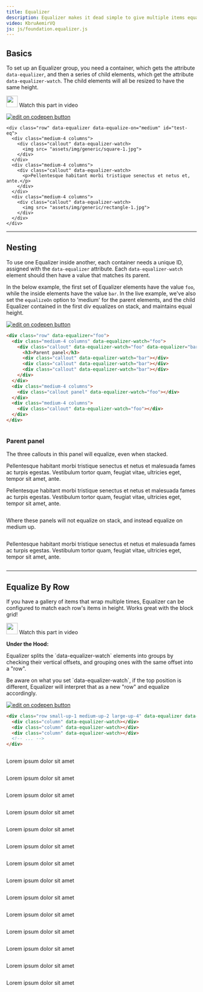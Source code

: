 ```yaml
---
title: Equalizer
description: Equalizer makes it dead simple to give multiple items equal height.
video: KbruAemirVQ
js: js/foundation.equalizer.js
---
```


## Basics

To set up an Equalizer group, you need a container, which gets the attribute `data-equalizer`, and then a series of child elements, which get the attribute `data-equalizer-watch`. The child elements will all be resized to have the same height.

<p>
  <a class="" data-open-video="0:47"><img src="{{root}}assets/img/icons/watch-video-icon.svg" class="video-icon" height="30" width="30" alt=""> Watch this part in video</a>
</p>

<div class="docs-codepen-container">
  <a class="codepen-logo-link" href="https://codepen.io/brettsmason/pen/pPKqrq?editors=1000" target="_blank"><img src="{{root}}assets/img/logos/edit-in-browser.svg" class="" height="" width="" alt="edit on codepen button"></a>
</div>

```html_example
<div class="row" data-equalizer data-equalize-on="medium" id="test-eq">
  <div class="medium-4 columns">
    <div class="callout" data-equalizer-watch>
      <img src= "assets/img/generic/square-1.jpg">
    </div>
  </div>
  <div class="medium-4 columns">
    <div class="callout" data-equalizer-watch>
      <p>Pellentesque habitant morbi tristique senectus et netus et, ante.</p>
    </div>
  </div>
  <div class="medium-4 columns">
    <div class="callout" data-equalizer-watch>
      <img src= "assets/img/generic/rectangle-1.jpg">
    </div>
  </div>
</div>
```

---

## Nesting

To use one Equalizer inside another, each container needs a unique ID, assigned with the `data-equalizer` attribute. Each `data-equalizer-watch` element should then have a value that matches its parent.

In the below example, the first set of Equalizer elements have the value `foo`, while the inside elements have the value `bar`. In the live example, we've also set the `equalizeOn` option to 'medium' for the parent elements, and the child Equalizer contained in the first div equalizes on stack, and maintains equal height.

<div class="docs-codepen-container">
  <a class="codepen-logo-link" href="https://codepen.io/brettsmason/pen/zwayPO?editors=1000" target="_blank"><img src="{{root}}assets/img/logos/edit-in-browser.svg" class="" height="" width="" alt="edit on codepen button"></a>
</div>

```html
<div class="row" data-equalizer="foo">
  <div class="medium-4 columns" data-equalizer-watch="foo">
    <div class="callout" data-equalizer-watch="foo" data-equalizer="bar">
      <h3>Parent panel</h3>
      <div class="callout" data-equalizer-watch="bar"></div>
      <div class="callout" data-equalizer-watch="bar"></div>
      <div class="callout" data-equalizer-watch="bar"></div>
    </div>
  </div>
  <div class="medium-4 columns">
    <div class="callout panel" data-equalizer-watch="foo"></div>
  </div>
  <div class="medium-4 columns">
    <div class="callout" data-equalizer-watch="foo"></div>
  </div>
</div>
```

<div class="row"  data-equalize-on="medium" data-equalizer="foo">
  <div class="medium-4 columns" >
    <div class="callout" data-equalizer-watch="foo" data-equalizer="bar" data-equalize-on-stack="true">
      <h3>Parent panel</h3>
      <div class="callout" data-equalizer-watch="bar">
        <p>The three callouts in this panel will equalize, even when stacked.</p>
      </div>
      <div class="callout" data-equalizer-watch="bar">
        <p>Pellentesque habitant morbi tristique senectus et netus et malesuada fames ac turpis egestas. Vestibulum tortor quam, feugiat vitae, ultricies eget, tempor sit amet, ante.</p>
      </div>
      <div class="callout" data-equalizer-watch="bar">
        <p>Pellentesque habitant morbi tristique senectus et netus et malesuada fames ac turpis egestas. Vestibulum tortor quam, feugiat vitae, ultricies eget, tempor sit amet, ante.</p>
      </div>
    </div>
  </div>
  <div class="medium-4 columns">
    <div class="callout panel" data-equalizer-watch="foo">
      <p>Where these panels will not equalize on stack, and instead equalize on medium up.</p>
    </div>
  </div>
  <div class="medium-4 columns">
    <div class="callout" data-equalizer-watch="foo">
      <p>Pellentesque habitant morbi tristique senectus et netus et malesuada fames ac turpis egestas. Vestibulum tortor quam, feugiat vitae, ultricies eget, tempor sit amet, ante.</p>
    </div>
  </div>
</div>

---

## Equalize By Row

If you have a gallery of items that wrap multiple times, Equalizer can be configured to match each row's items in height. Works great with the block grid!

<a class="" data-open-video="4:24"><img src="{{root}}assets/img/icons/watch-video-icon.svg" class="video-icon" height="30" width="30" alt=""> Watch this part in video</a>

<div class="callout primary">
  <p><strong>Under the Hood:</strong></p>
  <p>Equalizer splits the `data-equalizer-watch` elements into groups by checking their vertical offsets, and grouping ones with the same offset into a "row".</p>
  <p>Be aware on what you set `data-equalizer-watch`, if the top position is different, Equalizer will interpret that as a new "row" and equalize accordingly.</p>
</div>

<div class="docs-codepen-container">
  <a class="codepen-logo-link" href="https://codepen.io/brettsmason/pen/pPKqrq?editors=1000" target="_blank"><img src="{{root}}assets/img/logos/edit-in-browser.svg" class="" height="" width="" alt="edit on codepen button"></a>
</div>

```html
<div class="row small-up-1 medium-up-2 large-up-4" data-equalizer data-equalize-by-row="true">
  <div class="column" data-equalizer-watch></div>
  <div class="column" data-equalizer-watch></div>
  <div class="column" data-equalizer-watch></div>
  <!-- ... -->
</div>
```

<div class="row small-up-1 medium-up-2 large-up-4" data-equalizer data-equalize-by-row="true">
  <div class="column">
    <div class="callout" data-equalizer-watch>
      <img src="//placehold.it/180x200" class="thumbnail" alt="">
      <p>Lorem ipsum dolor sit amet<p>
    </div>
  </div>
  <div class="column">
    <div class="callout" data-equalizer-watch>
      <p>Lorem ipsum dolor sit amet<p>
    </div>
  </div>
  <div class="column">
    <div class="callout" data-equalizer-watch>
      <p>Lorem ipsum dolor sit amet<p>
    </div>
  </div>
  <div class="column">
    <div class="callout" data-equalizer-watch>
      <img src="//placehold.it/180x180" class="thumbnail" alt="">
    </div>
  </div>
  <div class="column">
    <div class="callout" data-equalizer-watch>
      <p>Lorem ipsum dolor sit amet<p>
    </div>
  </div>
  <div class="column">
    <div class="callout" data-equalizer-watch>
      <p>Lorem ipsum dolor sit amet<p>
    </div>
  </div>
  <div class="column">
    <div class="callout" data-equalizer-watch>
      <img src="//placehold.it/180x400" class="thumbnail" alt="">
    </div>
  </div>
  <div class="column">
    <div class="callout" data-equalizer-watch>
      <img src="//placehold.it/180x200" class="thumbnail" alt="">
      <p>Lorem ipsum dolor sit amet<p>
    </div>
  </div>
  <div class="column">
    <div class="callout" data-equalizer-watch>
      <p>Lorem ipsum dolor sit amet<p>
    </div>
  </div>
  <div class="column">
    <div class="callout" data-equalizer-watch>
      <p>Lorem ipsum dolor sit amet<p>
    </div>
  </div>
  <div class="column">
    <div class="callout" data-equalizer-watch>
      <img src="//placehold.it/180x180" class="thumbnail" alt="">
    </div>
  </div>
  <div class="column">
    <div class="callout" data-equalizer-watch>
      <p>Lorem ipsum dolor sit amet<p>
    </div>
  </div>
  <div class="column">
    <div class="callout" data-equalizer-watch>
      <p>Lorem ipsum dolor sit amet<p>
    </div>
  </div>
  <div class="column">
    <div class="callout" data-equalizer-watch>
      <p>Lorem ipsum dolor sit amet<p>
    </div>
  </div>
  <div class="column">
    <div class="callout" data-equalizer-watch>
      <p>Lorem ipsum dolor sit amet<p>
    </div>
  </div>
  <div class="column">
    <div class="callout" data-equalizer-watch>
      <p>Lorem ipsum dolor sit amet<p>
    </div>
  </div>
  <div class="column">
    <div class="callout" data-equalizer-watch>
      <p>Lorem ipsum dolor sit amet<p>
    </div>
  </div>
  <div class="column">
    <div class="callout" data-equalizer-watch>
      <img src="//placehold.it/180x400" class="thumbnail" alt="">
    </div>
  </div>
</div>
